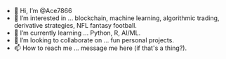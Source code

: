 - 👋 Hi, I’m @Ace7866
- 👀 I’m interested in ... blockchain, machine learning, algorithmic trading, derivative strategies, NFL fantasy football. 
- 🌱 I’m currently learning ... Python, R, AI/ML. 
- 💞️ I’m looking to collaborate on ... fun personal projects.
- 📫 How to reach me ... message me here (if that's a thing?). 

<!---
Ace7866/Ace7866 is a ✨ special ✨ repository because its `README.md` (this file) appears on your GitHub profile.
You can click the Preview link to take a look at your changes.
--->
